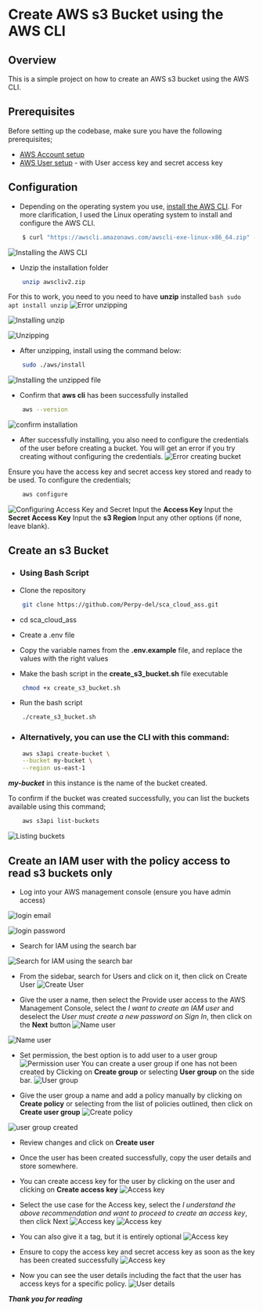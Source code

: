 # Create AWS s3 Bucket using the AWS CLI

## Overview
This is a simple project on how to create an AWS s3 bucket using the AWS CLI.

## Prerequisites

Before setting up the codebase, make sure you have the following prerequisites;

- [AWS Account setup](https://console.aws.amazon.com/console/home)
- [AWS User setup](https://console.aws.amazon.com/console/) - with User access key and secret access key

## Configuration

- Depending on the operating system you use, [install the AWS CLI](https://docs.aws.amazon.com/cli/latest/userguide/getting-started-install.html). For more clarification, I used the Linux operating system to install and configure the AWS CLI.

```bash
    $ curl "https://awscli.amazonaws.com/awscli-exe-linux-x86_64.zip" -o "awscliv2.zip"
```
![Installing the AWS CLI](./images/cli01.png)

- Unzip the installation folder

```bash
    unzip awscliv2.zip
```
For this to work, you need to you need to have **unzip** installed `bash sudo apt install unzip`
![Error unzipping](./images/cli02.png)

![Installing unzip](./images/cli03.png)

![Unzipping](./images/cli04.png)

- After unzipping, install using the command below:
```bash
    sudo ./aws/install
```
![Installing the unzipped file](./images/cli05.png)

- Confirm that **aws cli** has been successfully installed
```bash
    aws --version
```
![confirm installation](./images/cli06.png)

- After successfully installing, you also need to configure the credentials of the user before creating a bucket. You will get an error if you try creating without configuring the credentials.
![Error creating bucket](./images/cli07.png)

Ensure you have the access key and secret access key stored and ready to be used.
To configure the credentials;
```bash
    aws configure
```
![Configuring Access Key and Secret](./images/cli-08.png)
Input the **Access Key**
Input the **Secret Access Key**
Input the **s3 Region**
Input any other options (if none, leave blank).

## Create an s3 Bucket
- ### Using Bash Script

- Clone the repository

```bash
    git clone https://github.com/Perpy-del/sca_cloud_ass.git
```

- cd sca_cloud_ass

- Create a .env file

- Copy the variable names from the **.env.example** file, and replace the values with the right values

- Make the bash script in the **create_s3_bucket.sh** file executable

```bash
    chmod +x create_s3_bucket.sh
```

- Run the bash script

```bash
    ./create_s3_bucket.sh
```

- ### Alternatively, you can use the CLI with this command:

```bash
    aws s3api create-bucket \
    --bucket my-bucket \
    --region us-east-1
```

_**my-bucket**_ in this instance is the name of the bucket created.

To confirm if the bucket was created successfully, you can list the buckets available using this command;

```bash
    aws s3api list-buckets
```

![Listing buckets](./images/cli11.png)

## Create an IAM user with the policy access to read s3 buckets only
- Log into your AWS management console (ensure you have admin access)

![login email](./images/user01.png)

![login password](./images/user02.png)

- Search for IAM using the search bar

![Search for IAM using the search bar](./images/user03.png)

- From the sidebar, search for Users and click on it, then click on Create User
![Create User](./images/user04.png)

- Give the user a name, then select the Provide user access to the AWS Management Console, select the _I want to create an IAM user_ and deselect the _User must create a new password on Sign In_, then click on the **Next** button
![Name user](./images/user05.png)

![Name user](./images/user08.png)

- Set permission, the best option is to add user to a user group
![Permission user](./images/user06.png)
You can create a user group if one has not been created by Clicking on **Create group** or selecting **User group** on the side bar.
![User group](./images/user07.png)

- Give the user group a name and add a policy manually by clicking on **Create policy** or selecting from the list of policies outlined, then click on **Create user group**
![Create policy](./images/user09.png)

![user group created](./images/user10.png)

- Review changes and click on **Create user**
- Once the user has been created successfully, copy the user details and store somewhere.

- You can create access key for the user by clicking on the user and clicking on **Create access key**
![Access key](./images/user12.png)

- Select the use case for the Access key, select the _I understand the above recommendation and want to proceed to create an access key_, then click Next
![Access key](./images/user13.png)
![Access key](./images/user14.png)

- You can also give it a tag, but it is entirely optional
![Access key](./images/user15.png)

- Ensure to copy the access key and secret access key as soon as the key has been created successfully
![Access key](./images/user16.png)

- Now you can see the user details including the fact that the user has access keys for a specific policy.
![User details](./images/user17.png)



_**Thank you for reading**_

